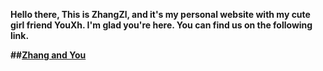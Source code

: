 <b>Hello there,
This is ZhangZl, and it's my personal website with my cute girl friend YouXh. 
I'm glad you're here. You can find us on the following link.<b>

##<b>[Zhang and You](https://github.com/zhangYXH/zhangYXH.github.io)<b>

